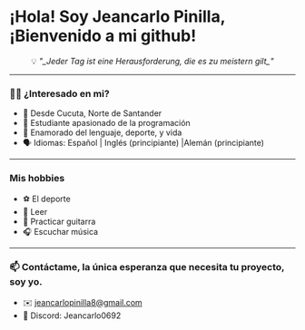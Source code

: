 # ¡Hola! Soy Jeancarlo Pinilla, ¡Bienvenido a mi github!

<p align="center">💡 <em>"_Jeder Tag ist eine Herausforderung, die es zu meistern gilt_"</em></p>


---

### 🧑‍💻 ¿Interesado en mi? 

- 📍 Desde Cucuta, Norte de Santander
- 🧑 Estudiante apasionado de la programación
- 🧠 Enamorado del lenguaje, deporte,  y vida  
- 🗣️ Idiomas: Español | Inglés (principiante) |Alemán (principiante)

---

### Mis hobbies

- ⚽ El deporte
- 📖 Leer
- 🎸 Practicar guitarra
- 🎧 Escuchar música

  
---

### 📫 Contáctame, la única esperanza que necesita tu proyecto, soy yo.

- ✉️ jeancarlopinilla8@gmail.com
- 👾 Discord: Jeancarlo0692

